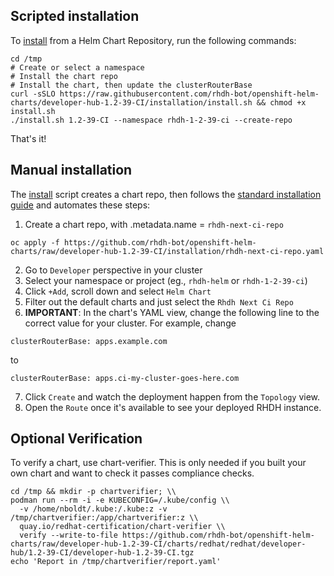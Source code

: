 
## Scripted installation

To [install](./install.sh) from a Helm Chart Repository, run the following commands:

```
cd /tmp
# Create or select a namespace
# Install the chart repo
# Install the chart, then update the clusterRouterBase
curl -sSLO https://raw.githubusercontent.com/rhdh-bot/openshift-helm-charts/developer-hub-1.2-39-CI/installation/install.sh && chmod +x install.sh
./install.sh 1.2-39-CI --namespace rhdh-1-2-39-ci --create-repo
```

That's it! 


## Manual installation

The [install](./install.sh) script creates a chart repo, then follows the [standard installation guide](https://access.redhat.com/documentation/en-us/red_hat_developer_hub/1.1/html-single/administration_guide_for_red_hat_developer_hub/index#proc-install-rhdh-helm_admin-rhdh) and automates these steps:

1. Create a chart repo, with .metadata.name = `rhdh-next-ci-repo`
```
oc apply -f https://github.com/rhdh-bot/openshift-helm-charts/raw/developer-hub-1.2-39-CI/installation/rhdh-next-ci-repo.yaml
```
2. Go to `Developer` perspective in your cluster
1. Select your namespace or project (eg., `rhdh-helm` or `rhdh-1-2-39-ci`)
1. Click `+Add`, scroll down and select `Helm Chart`
1. Filter out the default charts and just select the `Rhdh Next Ci Repo`
1. **IMPORTANT**: In the chart's YAML view, change the following line to the correct value for your cluster. For example, change
```
clusterRouterBase: apps.example.com
```
to
```
clusterRouterBase: apps.ci-my-cluster-goes-here.com
```
7. Click `Create` and watch the deployment happen from the `Topology` view.
1. Open the `Route` once it's available to see your deployed RHDH instance.

## Optional Verification

To verify a chart, use chart-verifier. This is only needed if you built your own chart and want to check it passes compliance checks.

```
cd /tmp && mkdir -p chartverifier; \\
podman run --rm -i -e KUBECONFIG=/.kube/config \\
  -v /home/nboldt/.kube:/.kube:z -v /tmp/chartverifier:/app/chartverifier:z \\
  quay.io/redhat-certification/chart-verifier \\
  verify --write-to-file https://github.com/rhdh-bot/openshift-helm-charts/raw/developer-hub-1.2-39-CI/charts/redhat/redhat/developer-hub/1.2-39-CI/developer-hub-1.2-39-CI.tgz
echo 'Report in /tmp/chartverifier/report.yaml'
```  